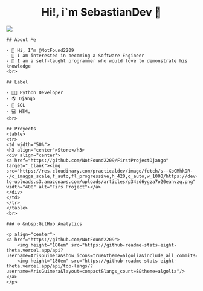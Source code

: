 <div align="center">
    <h1 align="center">Hi!, i`m SebastianDev 👋</h1>
    </div>
    <img src="https://pbs.twimg.com/media/EZxSSRvXgAExsjj.jpg:large">
    
    
    ## About Me
    
    - 👋 Hi, I’m @NotFound2209
    - 🌱 I am interested in becoming a Software Engineer
    - 💞️ I am a self-taught programmer who would love to demonstrate his knowledge
    <br>

    ## Label
    
    - 👨‍💻 Python Developer
    - 🌎 Django
    - 📜 SQL
    - 💻 HTML
    <br>

    ## Proyects
    <table>
    <tr>
    <td width="50%">
    <h3 align="center">Store</h3>
    <div align="center">
    <a href="https://github.com/NotFound2209/FirstProjectDjango" target="_blank"><img src="https://res.cloudinary.com/practicaldev/image/fetch/s--XoCMhk9R--/c_imagga_scale,f_auto,fl_progressive,h_420,q_auto,w_1000/https://dev-to-uploads.s3.amazonaws.com/uploads/articles/p34zd6ygza7o20eahvzq.png" width="400" alt="Firs Project"></a>
    </div>
    </td>
    </tr>
    </table>                                                                                 
    <br>
    
    ### ⚙️ &nbsp;GitHub Analytics
    
    <p align="center">
    <a href="https://github.com/NotFound2209">
        <img height="180em" src="https://github-readme-stats-eight-theta.vercel.app/api?username=ArisGuimera&show_icons=true&theme=algolia&include_all_commits=true&count_private=true"/>
        <img height="180em" src="https://github-readme-stats-eight-theta.vercel.app/api/top-langs/?username=ArisGuimera&layout=compact&langs_count=8&theme=algolia"/>
    </a>
    </p>
